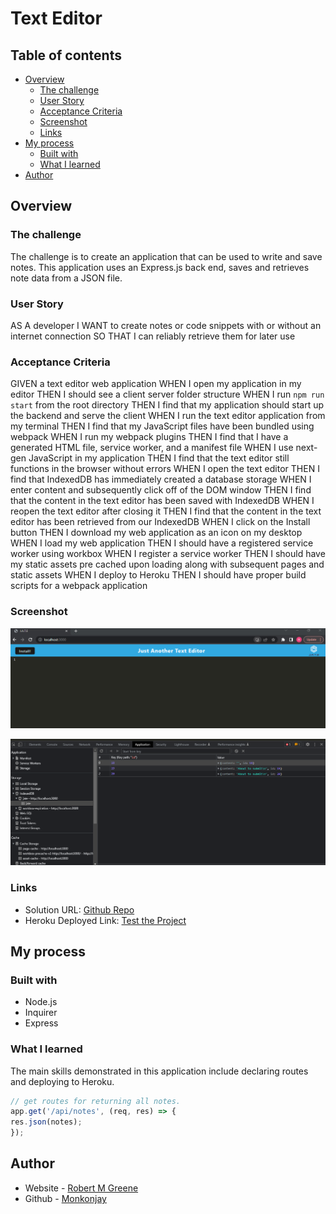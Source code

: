 # Text Editor

## Table of contents

- [Overview](#overview)
  - [The challenge](#the-challenge)
  - [User Story](#user-story)
  - [Acceptance Criteria](#acceptance-criteria)
  - [Screenshot](#screenshot)
  - [Links](#links)
- [My process](#my-process)
  - [Built with](#built-with)
  - [What I learned](#what-i-learned)
- [Author](#author)




## Overview

### The challenge

The challenge is to create an application that can be used to write and save notes. This application uses an Express.js back end, saves and retrieves note data from a JSON file. 

### User Story

AS A developer
I WANT to create notes or code snippets with or without an internet connection
SO THAT I can reliably retrieve them for later use

### Acceptance Criteria

GIVEN a text editor web application
WHEN I open my application in my editor
THEN I should see a client server folder structure
WHEN I run `npm run start` from the root directory
THEN I find that my application should start up the backend and serve the client
WHEN I run the text editor application from my terminal
THEN I find that my JavaScript files have been bundled using webpack
WHEN I run my webpack plugins
THEN I find that I have a generated HTML file, service worker, and a manifest file
WHEN I use next-gen JavaScript in my application
THEN I find that the text editor still functions in the browser without errors
WHEN I open the text editor
THEN I find that IndexedDB has immediately created a database storage
WHEN I enter content and subsequently click off of the DOM window
THEN I find that the content in the text editor has been saved with IndexedDB
WHEN I reopen the text editor after closing it
THEN I find that the content in the text editor has been retrieved from our IndexedDB
WHEN I click on the Install button
THEN I download my web application as an icon on my desktop
WHEN I load my web application
THEN I should have a registered service worker using workbox
WHEN I register a service worker
THEN I should have my static assets pre cached upon loading along with subsequent pages and static assets
WHEN I deploy to Heroku
THEN I should have proper build scripts for a webpack application

### Screenshot

![](./Assets/image/screenshota.png)

![](./Assets/image/screenshotb.png)


### Links

- Solution URL: [Github Repo](https://github.com/Monkonjay/Note-Taker)
- Heroku Deployed Link: [Test the Project]()



## My process

### Built with

- Node.js
- Inquirer
- Express




### What I learned

The main skills demonstrated in this application include declaring routes and deploying to Heroku. 



```javaScript /Express routes
// get routes for returning all notes.
app.get('/api/notes', (req, res) => {
res.json(notes);
});
```

## Author

- Website - [Robert M Greene]( https://monkonjay.github.io/Portfolio/)
- Github - [Monkonjay](https://github.com/Monkonjay)